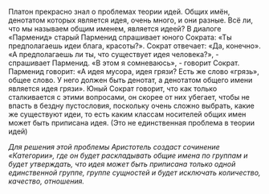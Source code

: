 Платон прекрасно знал о проблемах теории идей. Общих имён, денотатом которых является идея, очень много, и они разные. Всё ли, что мы называем общим именем, является идеей? В диалоге «Парменид» старый Парменид спрашивает юного Сократа: «Ты предполагаешь идеи блага, красоты?». Сократ отвечает: «Да, конечно». «А предполагаешь ли ты, что существует идея человека?», - спрашивает Парменид. «В этом я сомневаюсь», - говорит Сократ. Парменид говорит: «А идея мусора, идея грязи? Есть же слово «грязь», общее слово. У него должен быть денотат, а денотатом общего имени является идея грязи». Юный Сократ говорит, что как только сталкивается с этими вопросами, он скорее от них убегает, чтобы не впасть в бездну пустословия, поскольку очень сложно выбрать, какие же существуют идеи, то есть каким классам носителей общих имен может быть приписана идея. (Это не единственная проблема в теории идей)

_Для решения этой проблемы Аристотель создаст сочинение «Категории», где он будет раскладывать общие имена по группам и будет утверждать, что идея может быть приписана только одной единственной группе, группе сущностей и будет исключать количество, качество, отношения._